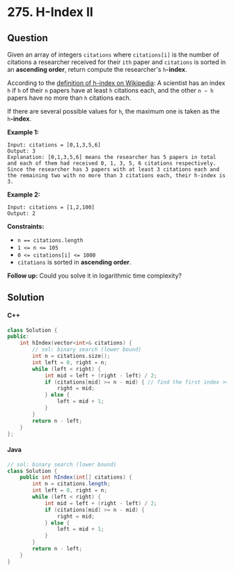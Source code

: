 # 275. H-Index II

## Question

Given an array of integers `citations` where `citations[i]` is the number of citations a researcher received for their `ith` paper and `citations` is sorted in an **ascending order**, return compute the researcher's `h`**-index**.

According to the [definition of h-index on Wikipedia](https://en.wikipedia.org/wiki/H-index): A scientist has an index `h` if `h` of their `n` papers have at least `h` citations each, and the other `n − h` papers have no more than `h` citations each.

If there are several possible values for `h`, the maximum one is taken as the `h`**-index**.

**Example 1:**

```
Input: citations = [0,1,3,5,6]
Output: 3
Explanation: [0,1,3,5,6] means the researcher has 5 papers in total and each of them had received 0, 1, 3, 5, 6 citations respectively.
Since the researcher has 3 papers with at least 3 citations each and the remaining two with no more than 3 citations each, their h-index is 3.
```

**Example 2:**

```
Input: citations = [1,2,100]
Output: 2
```

**Constraints:**

* `n == citations.length`
* `1 <= n <= 105`
* `0 <= citations[i] <= 1000`
* `citations` is sorted in **ascending order**.

**Follow up:** Could you solve it in logarithmic time complexity?

## Solution

#### C++

```cpp
class Solution {
public:
    int hIndex(vector<int>& citations) {
        // sol: binary search (lower bound)
        int n = citations.size();
        int left = 0, right = n;
        while (left < right) {
            int mid = left + (right - left) / 2;
            if (citations[mid] >= n - mid) { // find the first index >= (the number of index >= it)
                right = mid;
            } else {
                left = mid + 1;
            }
        }
        return n - left;
    }
};
```

#### Java

```java
// sol: binary search (lower bound)
class Solution {
    public int hIndex(int[] citations) {
        int n = citations.length;
        int left = 0, right = n;
        while (left < right) {
            int mid = left + (right - left) / 2;
            if (citations[mid] >= n - mid) {
                right = mid;
            } else {
                left = mid + 1;
            }
        }
        return n - left;
    }
}
```

